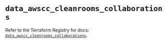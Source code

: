 # `data_awscc_cleanrooms_collaborations`

Refer to the Terraform Registry for docs: [`data_awscc_cleanrooms_collaborations`](https://registry.terraform.io/providers/hashicorp/awscc/0.70.0/docs/data-sources/cleanrooms_collaborations).
